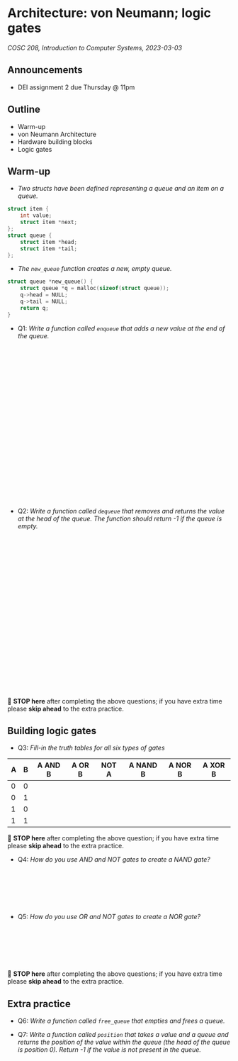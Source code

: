 # Architecture: von Neumann; logic gates
_COSC 208, Introduction to Computer Systems, 2023-03-03_

## Announcements
* DEI assignment 2 due Thursday @ 11pm

## Outline
* Warm-up
* von Neumann Architecture
* Hardware building blocks
* Logic gates

## Warm-up

* _Two structs have been defined representing a queue and an item on a queue._


```c
struct item {
    int value;
    struct item *next;
};
struct queue {
    struct item *head;
    struct item *tail;
};
```

* _The `new_queue` function creates a new, empty queue._


```c
struct queue *new_queue() {
    struct queue *q = malloc(sizeof(struct queue));
    q->head = NULL;
    q->tail = NULL;
    return q;
}
```

* Q1: _Write a function called `enqueue` that adds a new value at the end of the queue._

<p style="height:25em;"></p>

* Q2: _Write a function called `dequeue` that removes and returns the value at the head of the queue. The function should return -1 if the queue is empty._

<p style="height:25em;"></p>

🛑 **STOP here** after completing the above questions; if you have extra time please **skip ahead** to the extra practice.

## Building logic gates
* Q3: _Fill-in the truth tables for all six types of gates_

| A | B | A AND B | A OR B | NOT A | A NAND B | A NOR B | A XOR B |
| - | - | ------- | ------ | ----- | -------- | ------- | ------- |
| 0 | 0 |         |        |       |          |         |         | 
| 0 | 1 |         |        |       |          |         |         | 
| 1 | 0 |         |        |       |          |         |         | 
| 1 | 1 |         |        |       |          |         |         | 

🛑 **STOP here** after completing the above question; if you have extra time please **skip ahead** to the extra practice.

* Q4: _How do you use AND and NOT gates to create a NAND gate?_

<p style="height:6em;"></p>

* Q5: _How do you use OR and NOT gates to create a NOR gate?_

<p style="height:6em;"></p>

🛑 **STOP here** after completing the above questions; if you have extra time please **skip ahead** to the extra practice.

## Extra practice

* Q6: _Write a function called `free_queue` that empties and frees a queue._

* Q7: _Write a function called `position` that takes a value and a queue and returns the position of the value within the queue (the head of the queue is position 0). Return -1 if the value is not present in the queue._
